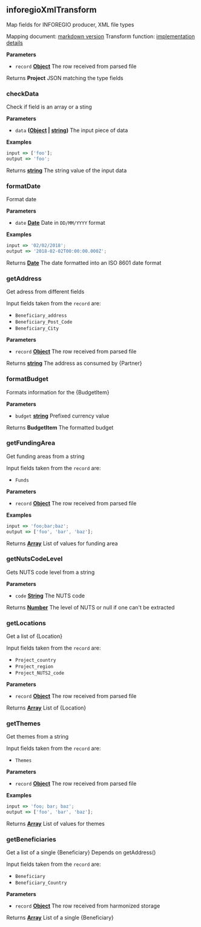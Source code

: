 <!-- Generated by documentation.js. Update this documentation by updating the source code. -->

## inforegioXmlTransform

Map fields for INFOREGIO producer, XML file types

Mapping document: [markdown version][1]
Transform function: [implementation details][2]

**Parameters**

- `record` **[Object][3]** The row received from parsed file

Returns **Project** JSON matching the type fields

### checkData

Check if field is an array or a sting

**Parameters**

- `data` **([Object][3] \| [string][4])** The input piece of data

**Examples**

```javascript
input => ['foo'];
output => 'foo';
```

Returns **[string][4]** The string value of the input data

### formatDate

Format date

**Parameters**

- `date` **[Date][5]** Date in `DD/MM/YYYY` format

**Examples**

```javascript
input => '02/02/2018';
output => '2018-02-02T00:00:00.000Z';
```

Returns **[Date][5]** The date formatted into an ISO 8601 date format

### getAddress

Get adress from different fields

Input fields taken from the `record` are:

- `Beneficiary_address`
- `Beneficiary_Post_Code`
- `Beneficiary_City`

**Parameters**

- `record` **[Object][3]** The row received from parsed file

Returns **[string][4]** The address as consumed by {Partner}

### formatBudget

Formats information for the {BudgetItem}

**Parameters**

- `budget` **[string][4]** Prefixed currency value

Returns **BudgetItem** The formatted budget

### getFundingArea

Get funding areas from a string

Input fields taken from the `record` are:

- `Funds`

**Parameters**

- `record` **[Object][3]** The row received from parsed file

**Examples**

```javascript
input => 'foo;bar;baz';
output => ['foo', 'bar', 'baz'];
```

Returns **[Array][6]** List of values for funding area

### getNutsCodeLevel

Gets NUTS code level from a string

**Parameters**

- `code` **[String][4]** The NUTS code

Returns **[Number][7]** The level of NUTS or null if one can't be extracted

### getLocations

Get a list of {Location}

Input fields taken from the `record` are:

- `Project_country`
- `Project_region`
- `Project_NUTS2_code`

**Parameters**

- `record` **[Object][3]** The row received from parsed file

Returns **[Array][6]** List of {Location}

### getThemes

Get themes from a string

Input fields taken from the `record` are:

- `Themes`

**Parameters**

- `record` **[Object][3]** The row received from parsed file

**Examples**

```javascript
input => 'foo; bar; baz';
output => ['foo', 'bar', 'baz'];
```

Returns **[Array][6]** List of values for themes

### getBeneficiaries

Get a list of a single {Beneficiary}
Depends on getAddress()

Input fields taken from the `record` are:

- `Beneficiary`
- `Beneficiary_Country`

**Parameters**

- `record` **[Object][3]** The row received from harmonized storage

Returns **[Array][6]** List of a single {Beneficiary}

[1]: https://github.com/ec-europa/eubfr-data-lake/blob/master/services/ingestion/etl/inforegio/mapping.md
[2]: https://github.com/ec-europa/eubfr-data-lake/blob/master/services/ingestion/etl/inforegio/xml/src/lib/transform.js
[3]: https://developer.mozilla.org/docs/Web/JavaScript/Reference/Global_Objects/Object
[4]: https://developer.mozilla.org/docs/Web/JavaScript/Reference/Global_Objects/String
[5]: https://developer.mozilla.org/docs/Web/JavaScript/Reference/Global_Objects/Date
[6]: https://developer.mozilla.org/docs/Web/JavaScript/Reference/Global_Objects/Array
[7]: https://developer.mozilla.org/docs/Web/JavaScript/Reference/Global_Objects/Number
